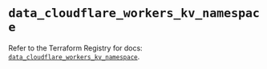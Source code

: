 # `data_cloudflare_workers_kv_namespace`

Refer to the Terraform Registry for docs: [`data_cloudflare_workers_kv_namespace`](https://registry.terraform.io/providers/cloudflare/cloudflare/5.10.1/docs/data-sources/workers_kv_namespace).
